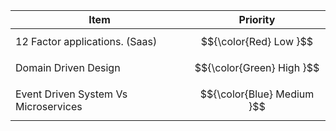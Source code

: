 | Item | Priority |
|------|----------|
| 12 Factor applications. (Saas) | $${\color{Red} Low }$$ |
| Domain Driven Design |  $${\color{Green} High }$$ |
| Event Driven System Vs Microservices | $${\color{Blue} Medium }$$ |
